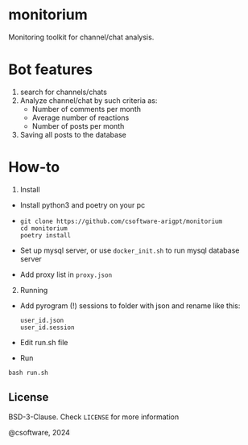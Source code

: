 # monitorium

Monitoring toolkit for channel/chat analysis.

# Bot features

1. search for channels/chats
2. Analyze channel/chat by such criteria as:
   - Number of comments per month
   - Average number of reactions
   - Number of posts per month
3. Saving all posts to the database

# How-to

1. Install

- Install python3 and poetry on your pc

- ```
  git clone https://github.com/csoftware-arigpt/monitorium
  cd monitorium
  poetry install
  ```
- Set up mysql server, or use `docker_init.sh` to run mysql database server

- Add proxy list in `proxy.json`

2. Running

- Add pyrogram (!) sessions to folder with json and rename like this:

  ```
  user_id.json
  user_id.session
  ```

- Edit run.sh file

- Run
 ```
bash run.sh  
 ```

## License

BSD-3-Clause. Check `LICENSE` for more information

@csoftware, 2024
